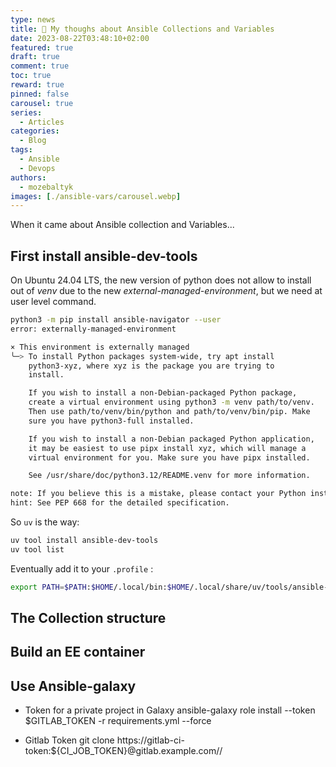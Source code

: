 ```yaml
---
type: news 
title: 💫 My thoughs about Ansible Collections and Variables
date: 2023-08-22T03:48:10+02:00
featured: true
draft: true
comment: true
toc: true
reward: true
pinned: false
carousel: true
series:
  - Articles
categories:
  - Blog
tags:
  - Ansible
  - Devops
authors:
  - mozebaltyk
images: [./ansible-vars/carousel.webp]
---
```


When it came about Ansible collection and Variables...

<!--more-->

## First install ansible-dev-tools

On Ubuntu 24.04 LTS, the new version of python does not allow to install out of *venv* due to the new *external-managed-environment*, but we need at user level command.

```bash
python3 -m pip install ansible-navigator --user
error: externally-managed-environment

× This environment is externally managed
╰─> To install Python packages system-wide, try apt install
    python3-xyz, where xyz is the package you are trying to
    install.

    If you wish to install a non-Debian-packaged Python package,
    create a virtual environment using python3 -m venv path/to/venv.
    Then use path/to/venv/bin/python and path/to/venv/bin/pip. Make
    sure you have python3-full installed.

    If you wish to install a non-Debian packaged Python application,
    it may be easiest to use pipx install xyz, which will manage a
    virtual environment for you. Make sure you have pipx installed.

    See /usr/share/doc/python3.12/README.venv for more information.

note: If you believe this is a mistake, please contact your Python installation or OS distribution provider. You can override this, at the risk of breaking your Python installation or OS, by passing --break-system-packages.
hint: See PEP 668 for the detailed specification.
```


So `uv` is the way:

```bash
uv tool install ansible-dev-tools
uv tool list
```

Eventually add it to your `.profile` :

```sh
export PATH=$PATH:$HOME/.local/bin:$HOME/.local/share/uv/tools/ansible-dev-tools/bin/
```

## The Collection structure 


## Build an EE container


## Use Ansible-galaxy

* Token for a private project in Galaxy 
ansible-galaxy role install --token $GITLAB_TOKEN -r requirements.yml --force

* Gitlab Token 
git clone https://gitlab-ci-token:${CI_JOB_TOKEN}@gitlab.example.com/<namespace>/<project>
